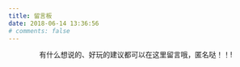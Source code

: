```yaml
---
title: 留言板
date: 2018-06-14 13:36:56
# comments: false
---
```


<div style="text-align:center;margin-top: 14px;">有什么想说的、好玩的建议都可以在这里留言哦，匿名哒！！!</div>